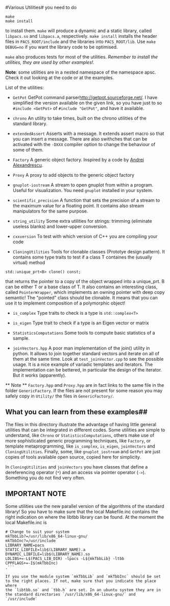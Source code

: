 #Various Utilities#
you need to do

    make 
    make install

to install them. `make` will produce a dynamic and a static library, called `libpacs.so` and `libpacs.a`, respectively. `make install` installs the header files in `PACS_ROOT/include` and the libraries into `PACS_ROOT/lib`. Use `make DEBUG=no` if you want the library code to be optimised.


`make` also produces tests for most of the utilities.  *Remember to install the utilities, they are used by other examples!.*

**Note**: some utilities are in a nested namespace of the namespace apsc. Check it out looking at the code or at the examples.

List of the utilities:

* `GetPot`  GetPot command parser<http://getpot.sourceforge.net/>. I have simplified the version available on the given link, so you have just to so `#include <GetPot>` of `#include "GetPot"`, and have it available.

* `chrono`  An utility to take times, built on the chrono utilities of the standard library.

* `extendedAssert`  Asserts with a message. It extends assert macro so that you can insert a message. There are also swithches that can be activated with the `-DXXX` compiler option to change the behaviour of some of them.

* `Factory`  A generic object factory. Inspired by a code by [Andrei Alexandrescu](https://en.wikipedia.org/wiki/Andrei_Alexandrescu). 

* `Proxy`    A proxy to add objects to the generic object factory

* `gnuplot-iostream` A stream to open gnuplot from within a program. Useful for visualization. You need `gnuplot` installed in your system.

* `scientific_precision` A function that sets the precision of a stream to the maximum value for a floating point. It contains also stream manipulators for the same purpose.

* `string_utility` Some extra utilities for strings: trimming (eliminate useless blanks) and lower-upper conversion.

* `cxxversion` To test with which version of C++ you are compiling your code

* `CloningUtilities` Tools for clonable classes (Prototye design pattern). It contains some type traits to test if a class T containes the (usually virtual) method

```
std::unique_prt<B> clone() const;
```

that returns the pointer to a copy of the object wrapped into a
unique_prt.  B can be either T or a base class of T. It also contains
an interesting class, called `PointerWrapper`, which implements an owning pointer with deep copy
semantic! The "pointed" class should be clonable. It means that you can use it to implement composition of a polymorphic object!

* `is_complex`  Type traits to check is a type is `std::complex<T>`

* `is_eigen` Type trait to check if a type is an Eigen vector or matrix

* `StatisticsComputations` Some tools to compute basic statistics of a sample.

* `joinVectors.hpp` A poor man implementation of the join() utility in python. It allows to join together standard vectors and iterate on all of them at the same time. Look at `test_joinVector.cpp` to see the possible usage. It is a nice example of variadic templates and iterators. The implementation can be bettered, in particular the design of the iterator. But it works (apparently).


** Note ** `Factory.hpp` and `Proxy.hpp` are in fact links to the same file in the folder `GenericFactory`. If the files are not present for some reason you may safely copy in `Utility/` the files in `GenericFactory/`.

## What you can learn from these examples##
The files in this directory illustrate the advantage of having little general utilities that can be integrated in different codes.
Some utilities are simple to understand, like `Chrono` or `StatisticsComputations`, others make use of more sophisticated generic programming 
techniques, like `Factory`, or template metaprogramming, like `is_complex`, `is_eigen`, `joinVectors` and `CloningUtilities`. 
Finally, some, like `gnuplot_iostream` and `GetPot` are just copies of tools available open source, copied here for simplicity.

In `CloningUtilities` and `joinVectors` you have classes that define a dereferencing operator (`*`) and an access via pointer operator
(`->`). Something you do not find very often.

## IMPORTANT NOTE ##
Some utilities use the new parallel version of the algorithms of the standard library! So you have to make sure that the local Makefile.inc contains the right indication on where the libtbb library can be found. At the moment the local Makefile.inc is

```
# Change to suit your system
mkTbbLib?=/usr/lib/x86_64-linux-gnu/
mkTbbInc?=/usr/include
LIBRARY_NAME=pacs
STATIC_LIBFILE=lib$(LIBRARY_NAME).a
DYNAMIC_LIBFILE=lib$(LIBRARY_NAME).so
LDLIBS+=-L$(PACS_LIB_DIR) -lpacs -L${mkTbbLib} -ltbb
CPPFLAGS+=-I$(mkTbbInc)
.```

If you use the module system `mkTbbLib` and `mkTbbInc` should be set to the right places. If not, make sure that you indicate the place where
the `libtbb.so` and `tbb.h` are set. In an ubuntu system they are in the standard directories `/usr/lib/x86_64-linux-gnu/` and `/usr/include`
